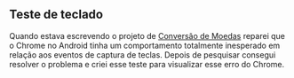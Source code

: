 ## Teste de teclado

Quando estava escrevendo o projeto de [Conversão de Moedas](https://github.com/loopchaves/currency-converter) reparei que o Chrome no Android tinha um comportamento totalmente inesperado em relação aos eventos de captura de teclas. Depois de pesquisar consegui resolver o problema e criei esse teste para visualizar esse erro do Chrome.
